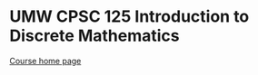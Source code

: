 # UMW CPSC 125 Introduction to Discrete Mathematics

[Course home page](http://cpsc125.whitkemmey.com)
